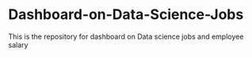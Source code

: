 # Dashboard-on-Data-Science-Jobs
This is the repository for dashboard on Data science jobs and employee salary
